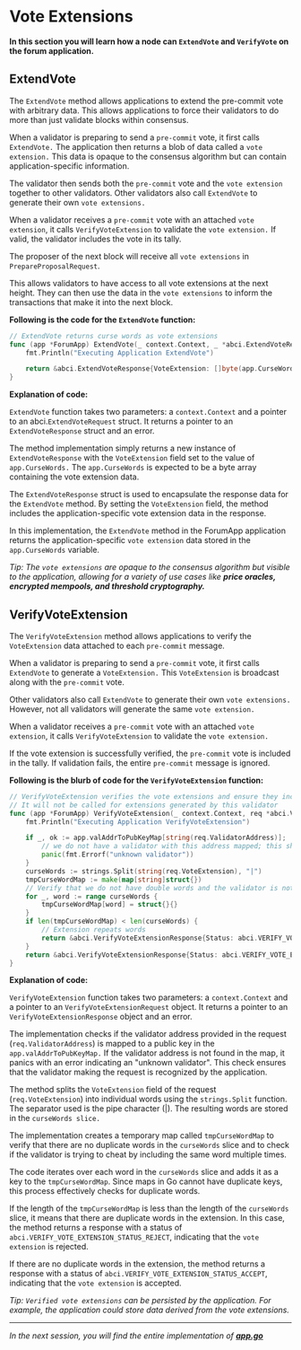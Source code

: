 # Vote Extensions

**In this section you will learn how a node can `ExtendVote` and `VerifyVote` on the forum application.**

## ExtendVote

The `ExtendVote` method allows applications to extend the pre-commit vote with arbitrary data. This allows applications
to force their validators to do more than just validate blocks within consensus.

When a validator is preparing to send a `pre-commit` vote, it first calls `ExtendVote.` The application then returns a
blob of data called a `vote extension.` This data is opaque to the consensus algorithm but can contain application-specific
information.

The validator then sends both the `pre-commit` vote and the `vote extension` together to other validators. Other validators
also call `ExtendVote` to generate their own `vote extensions.`

When a validator receives a `pre-commit` vote with an attached `vote extension`, it calls `VerifyVoteExtension` to validate
the `vote extension.` If valid, the validator includes the vote in its tally.

The proposer of the next block will receive all `vote extensions` in `PrepareProposalRequest`.

This allows validators to have access to all vote extensions at the next height. They can then use the data in the
`vote extensions` to inform the transactions that make it into the next block.

**Following is the code for the `ExtendVote` function:**

```go
// ExtendVote returns curse words as vote extensions
func (app *ForumApp) ExtendVote(_ context.Context, _ *abci.ExtendVoteRequest) (*abci.ExtendVoteResponse, error) {
	fmt.Println("Executing Application ExtendVote")

	return &abci.ExtendVoteResponse{VoteExtension: []byte(app.CurseWords)}, nil
}
```

**Explanation of code:**

`ExtendVote` function takes two parameters: a `context.Context` and a pointer to an abci.`ExtendVoteRequest` struct.
It returns a pointer to an `ExtendVoteResponse` struct and an error.

The method implementation simply returns a new instance of `ExtendVoteResponse` with the `VoteExtension` field set to
the value of `app.CurseWords.` The `app.CurseWords` is expected to be a byte array containing the vote extension data.

The `ExtendVoteResponse` struct is used to encapsulate the response data for the `ExtendVote` method. By setting
the `VoteExtension` field, the method includes the application-specific vote extension data in the response.

In this implementation, the `ExtendVote` method in the ForumApp application returns the application-specific `vote extension`
data stored in the `app.CurseWords` variable.

*Tip: The `vote extensions` are opaque to the consensus algorithm but visible to the application, allowing for a variety
of use cases like **price oracles, encrypted mempools, and threshold cryptography.***

## VerifyVoteExtension

The `VerifyVoteExtension` method allows applications to verify the `VoteExtension` data attached to each `pre-commit` message.

When a validator is preparing to send a `pre-commit` vote, it first calls `ExtendVote` to generate a `VoteExtension.`
This `VoteExtension` is broadcast along with the `pre-commit` vote.

Other validators also call `ExtendVote` to generate their own `vote extensions.` However, not all validators will generate
the same `vote extension.`

When a validator receives a `pre-commit` vote with an attached `vote extension`, it calls `VerifyVoteExtension` to
validate the `vote extension.`

If the vote extension is successfully verified, the `pre-commit` vote is included in the tally. If validation fails,
the entire `pre-commit` message is ignored.

**Following is the blurb of code for the `VerifyVoteExtension` function:**

```go
// VerifyVoteExtension verifies the vote extensions and ensure they include the curse words
// It will not be called for extensions generated by this validator
func (app *ForumApp) VerifyVoteExtension(_ context.Context, req *abci.VerifyVoteExtensionRequest) (*abci.VerifyVoteExtensionResponse, error) {
	fmt.Println("Executing Application VerifyVoteExtension")

	if _, ok := app.valAddrToPubKeyMap[string(req.ValidatorAddress)]; !ok {
		// we do not have a validator with this address mapped; this should never happen
		panic(fmt.Errorf("unknown validator"))
	}
	curseWords := strings.Split(string(req.VoteExtension), "|")
	tmpCurseWordMap := make(map[string]struct{})
	// Verify that we do not have double words and the validator is not trying to cheat us
	for _, word := range curseWords {
		tmpCurseWordMap[word] = struct{}{}
	}
	if len(tmpCurseWordMap) < len(curseWords) {
		// Extension repeats words
		return &abci.VerifyVoteExtensionResponse{Status: abci.VERIFY_VOTE_EXTENSION_STATUS_REJECT}, nil
	}
	return &abci.VerifyVoteExtensionResponse{Status: abci.VERIFY_VOTE_EXTENSION_STATUS_ACCEPT}, nil
}
```

**Explanation of code:**

`VerifyVoteExtension` function takes two parameters: a `context.Context` and a pointer to an `VerifyVoteExtensionRequest` object.
It returns a pointer to an `VerifyVoteExtensionResponse` object and an error.

The implementation checks if the validator address provided in the request (`req.ValidatorAddress`) is mapped to a public
key in the `app.valAddrToPubKeyMap.` If the validator address is not found in the map, it panics with an error indicating
an "unknown validator". This check ensures that the validator making the request is recognized by the application.

The method splits the `VoteExtension` field of the request (`req.VoteExtension`) into individual words using the
`strings.Split` function. The separator used is the pipe character (|). The resulting words are stored in the `curseWords slice.`

The implementation creates a temporary map called `tmpCurseWordMap` to verify that there are no duplicate words in the
`curseWords` slice and to check if the validator is trying to cheat by including the same word multiple times.

The code iterates over each word in the `curseWords` slice and adds it as a key to the `tmpCurseWordMap`. Since maps
in Go cannot have duplicate keys, this process effectively checks for duplicate words.

If the length of the `tmpCurseWordMap` is less than the length of the `curseWords` slice, it means that there are
duplicate words in the extension. In this case, the method returns a response with a status of `abci.VERIFY_VOTE_EXTENSION_STATUS_REJECT`,
indicating that the `vote extension` is rejected.

If there are no duplicate words in the extension, the method returns a response with a status of `abci.VERIFY_VOTE_EXTENSION_STATUS_ACCEPT`,
indicating that the `vote extension` is accepted.

*Tip: `Verified vote extensions` can be persisted by the application. For example, the application could store data
derived from the vote extensions.*

---------------

*In the next session, you will find the entire implementation of [**app.go**](8.app.md)*
